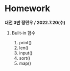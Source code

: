 # Homework

**대전 3반 정민우 / 2022.7.20(수)**

1. Built-in 함수
   
   1. print()
   2. len()
   3. input()
   4. sort()
   5. map()
   
   